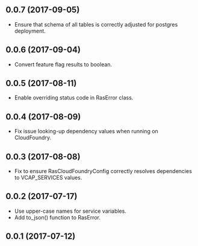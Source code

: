 0.0.7 (2017-09-05)
------------------

- Ensure that schema of all tables is correctly adjusted for postgres deployment.


0.0.6 (2017-09-04)
------------------

- Convert feature flag results to boolean.


0.0.5 (2017-08-11)
------------------

- Enable overriding status code in RasError class.


0.0.4 (2017-08-09)
------------------

- Fix issue looking-up dependency values when running on CloudFoundry.


0.0.3 (2017-08-08)
------------------

- Fix to ensure RasCloudFoundryConfig correctly resolves dependencies to VCAP_SERVICES values.


0.0.2 (2017-07-17)
------------------

- Use upper-case names for service variables.
- Add to_json() function to RasError.


0.0.1 (2017-07-12)
------------------